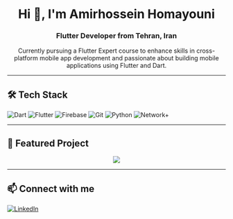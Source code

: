 
<h1 align="center">Hi 👋, I'm Amirhossein Homayouni</h1>
<h3 align="center">Flutter Developer from Tehran, Iran</h3>

<p align="center">
  Currently pursuing a Flutter Expert course to enhance skills in cross-platform mobile app development
  and passionate about building mobile applications using Flutter and Dart.
</p>

---

## 🛠 Tech Stack

![Dart](https://img.shields.io/badge/-Dart-0175C2?style=flat&logo=dart&logoColor=white)
![Flutter](https://img.shields.io/badge/-Flutter-02569B?style=flat&logo=flutter&logoColor=white)
![Firebase](https://img.shields.io/badge/-Firebase-FFCA28?style=flat&logo=firebase&logoColor=black)
![Git](https://img.shields.io/badge/-Git-F05032?style=flat&logo=git&logoColor=white)
![Python](https://img.shields.io/badge/-Python-3776AB?style=flat&logo=python&logoColor=white)
![Network+](https://img.shields.io/badge/-Network%2B-000000?style=flat)

---

## 🚀 Featured Project

<p align="center">
  <a href="https://github.com/AmirhosseinHY/crypto-predictor-app">
    <img src="https://img.shields.io/badge/Crypto%20Predictor%20App-%20Click%20to%20View-informational?style=for-the-badge&logo=github" />
  </a>
</p>

---

## 📫 Connect with me

[![LinkedIn](https://img.shields.io/badge/-AmirhosseinHY-blue?style=flat&logo=linkedin&logoColor=white)](https://linkedin.com/in/AmirhosseinHY)
